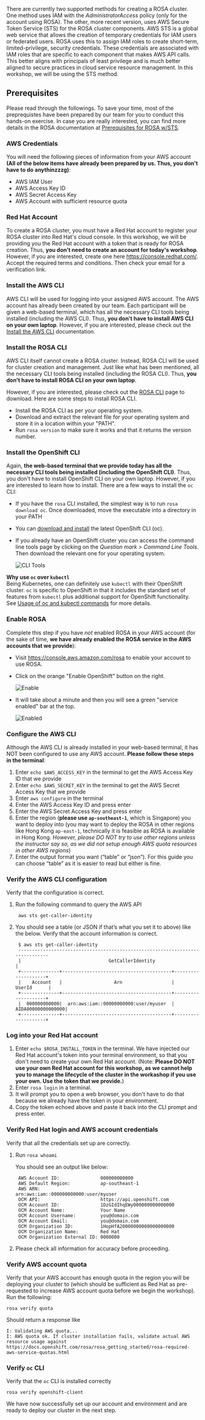 There are currently two supported methods for creating a ROSA cluster. One method uses IAM with the *AdministratorAccess* policy (only for the account using ROSA).  The other, more recent version, uses AWS Secure Token Service (STS) for the ROSA cluster components. AWS STS is a global web service that allows the creation of temporary credentials for IAM users or federated users. ROSA uses this to assign IAM roles to create short-term, limited-privilege, security credentials. These credentials are associated with IAM roles that are specific to each component that makes AWS API calls. This better aligns with principals of least privilege and is much better aligned to secure practices in cloud service resource management. In this workshop, we will be using the STS method.

## Prerequisites

Please read through the followings. To save your time, most of the preprequistes have been prepared by our team for you to conduct this hands-on exercise. In case you are really interested, you can find more details in the ROSA documentation at [Prerequisites for ROSA w/STS](https://docs.openshift.com/rosa/rosa_getting_started_sts/rosa-sts-aws-prereqs.html).

### AWS Credentials
You will need the following pieces of information from your AWS account **(All of the below items have already been prepared by us. Thus, you don't have to do anythinzzzg)**:

- AWS IAM User
- AWS Access Key ID
- AWS Secret Access Key
- AWS Account with sufficient resource quota

### Red Hat Account
To create a ROSA cluster, you must have a Red Hat account to register your ROSA cluster into Red Hat's cloud console. In this workshop, we will be providing you the Red Hat account with a token that is ready for ROSA creation. Thus, **you don't need to create an account for today's workshop**. However, if you are interested, create one here <https://console.redhat.com/>. Accept the required terms and conditions. Then check your email for a verification link.

### Install the AWS CLI
AWS CLI will be used for logging into your assigned AWS account. The AWS account has already been created by our team. Each participant will be given a web-based terminal, which has all the necessary CLI tools being installed (including the AWS CLI). Thus, **you don't have to install AWS CLI on your own laptop**. However, if you are interested, please check out the [Install the AWS CLI](https://aws.amazon.com/cli/) documentation.

### Install the ROSA CLI
AWS CLI itself cannot create a ROSA cluster. Instead, ROSA CLI will be used for cluster creation and management. Just like what has been mentioned, all the necessary CLI tools being installed (including the ROSA CLI). Thus, **you don't have to install ROSA CLI on your own laptop**. 

However, if you are interested, please check out the [ROSA CLI](https://www.openshift.com/products/amazon-openshift/download) page to download. Here are some steps to install ROSA CLI.
- Install the ROSA CLI as per your operating system. 
- Download and extract the relevant file for your operating system and store it in a location within your "PATH". 
- Run `rosa version` to make sure it works and that it returns the version number.

### Install the OpenShift CLI
Again, **the web-based terminal that we provide today has all the necessary CLI tools being installed (including the OpenShift CLI)**. Thus, you don't have to install OpenShift CLI on your own laptop. However, if you are interested to learn how to install. There are a few ways to install the `oc` CLI:

- If you have the `rosa` CLI installed, the simplest way is to run `rosa download oc`. Once downloaded, move the executable into a directory in your PATH
- You can [download and install](https://docs.openshift.com/container-platform/4.8/cli_reference/openshift_cli/getting-started-cli.html#installing-openshift-cli) the latest OpenShift CLI (oc).  
- If you already have an OpenShift cluster you can access the command line tools page by clicking on the *Question mark > Command Line Tools*.  Then download the relevant one for your operating system.

  ![CLI Tools](images/0-cli_tools_page.png)

**Why use `oc` over `kubectl`**<br>
Being Kubernetes, one can definitely use `kubectl` with their OpenShift cluster.  `oc` is specific to OpenShift in that it includes the standard set of features from `kubectl` plus additional support for OpenShift functionality.  See [Usage of oc and kubectl commands](https://docs.openshift.com/container-platform/4.8/cli_reference/openshift_cli/usage-oc-kubectl.html) for more details.

### Enable ROSA
Complete this step if you have *not* enabled ROSA in your AWS account (for the sake of time, **we have already enabled the ROSA service in the AWS accounts that we provide**):

- Visit <https://console.aws.amazon.com/rosa> to enable your account to use ROSA.
- Click on the orange "Enable OpenShift" button on the right.

    ![Enable](images/1-enable.png)

- It will take about a minute and then you will see a green "service enabled" bar at the top.

    ![Enabled](images/1-enabled.png)

### Configure the AWS CLI
Although the AWS CLI is already installed in your web-based terminal, it has NOT been configured to use any AWS account. **Please follow these steps in the terminal**:

1. Enter `echo $AWS_ACCESS_KEY` in the terminal to get the AWS Access Key ID that we provide
2. Enter `echo $AWS_SECRET_KEY` in the terminal to get the AWS Secret Access Key that we provide
3. Enter `aws configure` in the terminal
4. Enter the AWS Access Key ID and press enter
5. Enter the AWS Secret Access Key and press enter
6. Enter the region (**please use `ap-southeast-1`**, which is Singapore) you want to deploy into (you may want to deploy the ROSA in other regions like Hong Kong `ap-east-1`, technically it is feasible as ROSA is available in Hong Kong. *However, please DO NOT try to use other regions unless the instructor say so, as we did not setup enough AWS quota resources in other AWS regions*)
7. Enter the output format you want (“table” or “json”).  For this guide you can choose “table” as it is easier to read but either is fine.

### Verify the AWS CLI configuration
Verify that the configuration is correct.

1. Run the following command to query the AWS API      

        aws sts get-caller-identity

2. You should see a table (or JSON if that’s what you set it to above) like the below.  Verify that the account information is correct.

        $ aws sts get-caller-identity
        ------------------------------------------------------------------------------
        |                                GetCallerIdentity                           |
        +--------------+----------------------------------------+--------------------+
        |    Account   |                   Arn                  |        UserId      |
        +--------------+----------------------------------------+--------------------+
        |  000000000000|  arn:aws:iam::00000000000:user/myuser  |  AIDA00000000000000|
        +--------------+----------------------------------------+--------------------+


### Log into your Red Hat account
1. Enter `echo $ROSA_INSTALL_TOKEN` in the terminal. We have injected our Red Hat account's token into your terminal environment, so that you don't need to create your own Red Hat account. (Note: **Please DO NOT use your own Red Hat account for this workshop, as we cannot help you to manage the lifecycle of the cluster in the workashop if you use your own. Use the token that we provide.**)
2. Enter `rosa login` in a terminal.
3. It will prompt you to open a web browser, you don't have to do that because we already have the token in your environment.
4. Copy the token echoed above and paste it back into the CLI prompt and press enter.  

### Verify Red Hat login and AWS account credentials
Verify that all the credentials set up are correctly. 

1. Run `rosa whoami`

    You should see an output like below:

        AWS Account ID:               000000000000
        AWS Default Region:           ap-southeast-1
        AWS ARN:                      arn:aws:iam::000000000000:user/myuser
        OCM API:                      https://api.openshift.com
        OCM Account ID:               1DzGIdIhqEWy000000000000000
        OCM Account Name:             Your Name
        OCM Account Username:         you@domain.com
        OCM Account Email:            you@domain.com
        OCM Organization ID:          1HopHfA20000000000000000000
        OCM Organization Name:        Red Hat
        OCM Organization External ID: 0000000

2. Please check all information for accuracy before proceeding.

### Verify AWS account quota
Verify that your AWS account has enough quota in the region you will be deploying your cluster to (which should be sufficient as Red Hat as pre-requested to increase AWS account quota before we begin the workshop). Run the following: 

    rosa verify quota

Should return a response like

    I: Validating AWS quota...
    I: AWS quota ok. If cluster installation fails, validate actual AWS resource usage against https://docs.openshift.com/rosa/rosa_getting_started/rosa-required-aws-service-quotas.html

### Verify `oc` CLI
Verify that the `oc` CLI is installed correctly

    rosa verify openshift-client

We have now successfully set up our account and environment and are ready to deploy our cluster in the next step.
